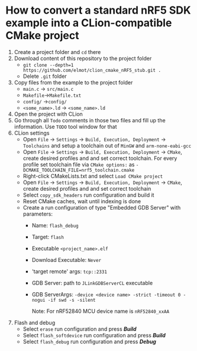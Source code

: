 How to convert a standard nRF5 SDK example into a CLion-compatible CMake project
======
1. Create a project folder and `cd` there  
1. Download content of this repository to the project folder
   + `git clone --depth=1 https://github.com/elmot/clion_cmake_nRF5_stub.git .`
   + Delete `.git` folder   
1. Copy files from the example to the project folder
   + `main.c` -> `src/main.c`
   + `Makefile`->`Makefile.txt`
   + `config/` ->`config/`
   + `<some_name>.ld` -> `<some_name>.ld`
1. Open the project with CLion    
1. Go through all `Todo` comments in those two files and fill up the information. 
      Use `TODO` tool window for that
1. CLion settings
   + Open `File` -> `Settings` -> `Build, Execution, Deployment` -> `Toolchains` and 
   setup a toolchain out of `MinGW` and `arm-none-eabi-gcc`
   + Open `File` -> `Settings` -> `Build, Execution, Deployment` -> `CMake`, create desired profiles
   and and set correct toolchain. For every profile set toolchain file via `CMake options:` as `-DCMAKE_TOOLCHAIN_FILE=nrf5_toolchain.cmake` 
   + Right-click CMakeLists.txt and select `Load CMake project`
   + Open `File` -> `Settings` -> `Build, Execution, Deployment` -> `CMake`, create desired profiles
   and and set correct toolchain
   + Select `copy_sdk_headers` run configuration and build it 
   + Reset CMake caches, wait until indexing is done  
   + Create a run configuration of type "Embedded GDB Server" with parameters:
      * Name: `flash_debug`
      * Target: `flash`
      * Executable `<project_name>.elf`
      * Download Executable: `Never`
      * 'target remote' args: `tcp::2331`
      * GDB Server: path to `JLinkGDBServerCL` executable
      * GDB ServerArgs: `-device <device name> -strict -timeout 0 -nogui -if swd -s -silent`

        Note: For nRF52840 MCU device name is `nRF52840_xxAA` 
1. Flash and debug
   + Select `erase` run configuration and press ***Build***
   + Select `flash_softdevice` run configuration and press ***Build***
   + Select `flash_debug` run configuration and press ***Debug***
